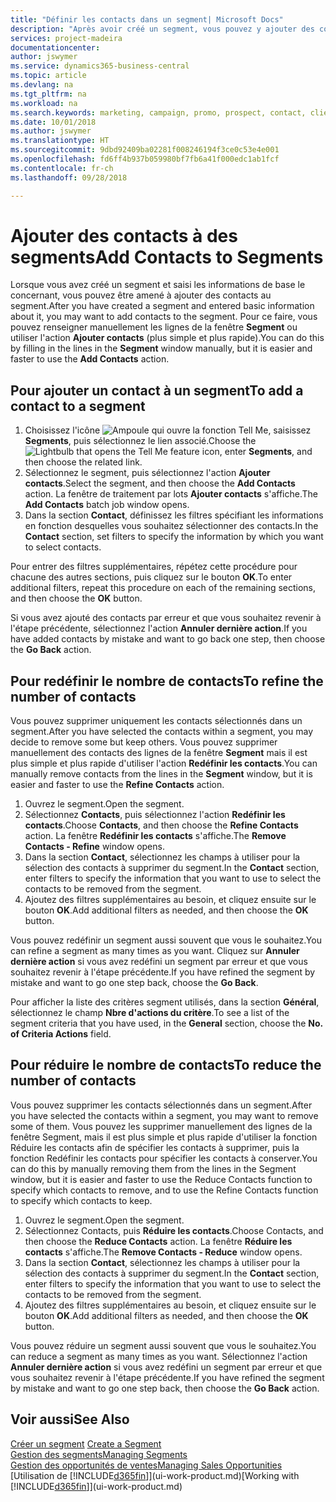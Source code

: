 ```yaml
---
title: "Définir les contacts dans un segment| Microsoft Docs"
description: "Après avoir créé un segment, vous pouvez y ajouter des contacts, par exemple, dans le cadre d'une campagne marketing visant des clients particuliers."
services: project-madeira
documentationcenter: 
author: jswymer
ms.service: dynamics365-business-central
ms.topic: article
ms.devlang: na
ms.tgt_pltfrm: na
ms.workload: na
ms.search.keywords: marketing, campaign, promo, prospect, contact, client, customer
ms.date: 10/01/2018
ms.author: jswymer
ms.translationtype: HT
ms.sourcegitcommit: 9dbd92409ba02281f008246194f3ce0c53e4e001
ms.openlocfilehash: fd6ff4b937b059980bf7fb6a41f000edc1ab1fcf
ms.contentlocale: fr-ch
ms.lasthandoff: 09/28/2018

---
```

# <a name="add-contacts-to-segments"></a><span data-ttu-id="d7ea6-103">Ajouter des contacts à des segments</span><span class="sxs-lookup"><span data-stu-id="d7ea6-103">Add Contacts to Segments</span></span>
<span data-ttu-id="d7ea6-104">Lorsque vous avez créé un segment et saisi les informations de base le concernant, vous pouvez être amené à ajouter des contacts au segment.</span><span class="sxs-lookup"><span data-stu-id="d7ea6-104">After you have created a segment and entered basic information about it, you may want to add contacts to the segment.</span></span> <span data-ttu-id="d7ea6-105">Pour ce faire, vous pouvez renseigner manuellement les lignes de la fenêtre **Segment** ou utiliser l'action **Ajouter contacts** (plus simple et plus rapide).</span><span class="sxs-lookup"><span data-stu-id="d7ea6-105">You can do this by filling in the lines in the **Segment** window manually, but it is easier and faster to use the **Add Contacts** action.</span></span>

## <a name="to-add-a-contact-to-a-segment"></a><span data-ttu-id="d7ea6-106">Pour ajouter un contact à un segment</span><span class="sxs-lookup"><span data-stu-id="d7ea6-106">To add a contact to a segment</span></span>
1. <span data-ttu-id="d7ea6-107">Choisissez l'icône ![Ampoule qui ouvre la fonction Tell Me](media/ui-search/search_small.png "Dites-moi ce que vous voulez faire"), saisissez **Segments**, puis sélectionnez le lien associé.</span><span class="sxs-lookup"><span data-stu-id="d7ea6-107">Choose the ![Lightbulb that opens the Tell Me feature](media/ui-search/search_small.png "Tell me what you want to do") icon, enter **Segments**, and then choose the related link.</span></span>  
2. <span data-ttu-id="d7ea6-108">Sélectionnez le segment, puis sélectionnez l'action **Ajouter contacts**.</span><span class="sxs-lookup"><span data-stu-id="d7ea6-108">Select the segment, and then choose the **Add Contacts** action.</span></span> <span data-ttu-id="d7ea6-109">La fenêtre de traitement par lots **Ajouter contacts** s'affiche.</span><span class="sxs-lookup"><span data-stu-id="d7ea6-109">The **Add Contacts** batch job window opens.</span></span>
3. <span data-ttu-id="d7ea6-110">Dans la section **Contact**, définissez les filtres spécifiant les informations en fonction desquelles vous souhaitez sélectionner des contacts.</span><span class="sxs-lookup"><span data-stu-id="d7ea6-110">In the **Contact** section, set filters to specify the information by which you want to select contacts.</span></span>

<span data-ttu-id="d7ea6-111">Pour entrer des filtres supplémentaires, répétez cette procédure pour chacune des autres sections, puis cliquez sur le bouton **OK**.</span><span class="sxs-lookup"><span data-stu-id="d7ea6-111">To enter additional filters, repeat this procedure on each of the remaining sections, and then choose the **OK** button.</span></span>

<span data-ttu-id="d7ea6-112">Si vous avez ajouté des contacts par erreur et que vous souhaitez revenir à l'étape précédente, sélectionnez l'action **Annuler dernière action**.</span><span class="sxs-lookup"><span data-stu-id="d7ea6-112">If you have added contacts by mistake and want to go back one step, then choose the **Go Back** action.</span></span>

## <a name="to-refine-the-number-of-contacts"></a><span data-ttu-id="d7ea6-113">Pour redéfinir le nombre de contacts</span><span class="sxs-lookup"><span data-stu-id="d7ea6-113">To refine the number of contacts</span></span>
<span data-ttu-id="d7ea6-114">Vous pouvez supprimer uniquement les contacts sélectionnés dans un segment.</span><span class="sxs-lookup"><span data-stu-id="d7ea6-114">After you have selected the contacts within a segment, you may decide to remove some but keep others.</span></span> <span data-ttu-id="d7ea6-115">Vous pouvez supprimer manuellement des contacts des lignes de la fenêtre **Segment** mais il est plus simple et plus rapide d'utiliser l'action **Redéfinir les contacts**.</span><span class="sxs-lookup"><span data-stu-id="d7ea6-115">You can manually remove contacts from the lines in the **Segment** window, but it is easier and faster to use the **Refine Contacts** action.</span></span>

1. <span data-ttu-id="d7ea6-116">Ouvrez le segment.</span><span class="sxs-lookup"><span data-stu-id="d7ea6-116">Open the segment.</span></span>
2. <span data-ttu-id="d7ea6-117">Sélectionnez **Contacts**, puis sélectionnez l'action **Redéfinir les contacts**.</span><span class="sxs-lookup"><span data-stu-id="d7ea6-117">Choose **Contacts**, and then choose the **Refine Contacts** action.</span></span> <span data-ttu-id="d7ea6-118">La fenêtre **Redéfinir les contacts** s'affiche.</span><span class="sxs-lookup"><span data-stu-id="d7ea6-118">The **Remove Contacts - Refine** window opens.</span></span>
3. <span data-ttu-id="d7ea6-119">Dans la section **Contact**, sélectionnez les champs à utiliser pour la sélection des contacts à supprimer du segment.</span><span class="sxs-lookup"><span data-stu-id="d7ea6-119">In the **Contact** section, enter filters to specify the information that you want to use to select the contacts to be removed from the segment.</span></span>
4. <span data-ttu-id="d7ea6-120">Ajoutez des filtres supplémentaires au besoin, et cliquez ensuite sur le bouton **OK**.</span><span class="sxs-lookup"><span data-stu-id="d7ea6-120">Add additional filters as needed, and then choose the **OK** button.</span></span>

<span data-ttu-id="d7ea6-121">Vous pouvez redéfinir un segment aussi souvent que vous le souhaitez.</span><span class="sxs-lookup"><span data-stu-id="d7ea6-121">You can refine a segment as many times as you want.</span></span> <span data-ttu-id="d7ea6-122">Cliquez sur **Annuler dernière action** si vous avez redéfini un segment par erreur et que vous souhaitez revenir à l'étape précédente.</span><span class="sxs-lookup"><span data-stu-id="d7ea6-122">If you have refined the segment by mistake and want to go one step back, choose the **Go Back**.</span></span>

<span data-ttu-id="d7ea6-123">Pour afficher la liste des critères segment utilisés, dans la section **Général**, sélectionnez le champ **Nbre d'actions du critère**.</span><span class="sxs-lookup"><span data-stu-id="d7ea6-123">To see a list of the segment criteria that you have used, in the **General** section, choose the **No. of Criteria Actions** field.</span></span>

## <a name="to-reduce-the-number-of-contacts"></a><span data-ttu-id="d7ea6-124">Pour réduire le nombre de contacts</span><span class="sxs-lookup"><span data-stu-id="d7ea6-124">To reduce the number of contacts</span></span>
<span data-ttu-id="d7ea6-125">Vous pouvez supprimer les contacts sélectionnés dans un segment.</span><span class="sxs-lookup"><span data-stu-id="d7ea6-125">After you have selected the contacts within a segment, you may want to remove some of them.</span></span> <span data-ttu-id="d7ea6-126">Vous pouvez les supprimer manuellement des lignes de la fenêtre Segment, mais il est plus simple et plus rapide d'utiliser la fonction Réduire les contacts afin de spécifier les contacts à supprimer, puis la fonction Redéfinir les contacts pour spécifier les contacts à conserver.</span><span class="sxs-lookup"><span data-stu-id="d7ea6-126">You can do this by manually removing them from the lines in the Segment window, but it is easier and faster to use the Reduce Contacts function to specify which contacts to remove, and to use the Refine Contacts function to specify which contacts to keep.</span></span>

1. <span data-ttu-id="d7ea6-127">Ouvrez le segment.</span><span class="sxs-lookup"><span data-stu-id="d7ea6-127">Open the segment.</span></span>
2. <span data-ttu-id="d7ea6-128">Sélectionnez Contacts, puis **Réduire les contacts**.</span><span class="sxs-lookup"><span data-stu-id="d7ea6-128">Choose Contacts, and then choose the **Reduce Contacts** action.</span></span> <span data-ttu-id="d7ea6-129">La fenêtre **Réduire les contacts** s'affiche.</span><span class="sxs-lookup"><span data-stu-id="d7ea6-129">The **Remove Contacts - Reduce** window opens.</span></span>
3. <span data-ttu-id="d7ea6-130">Dans la section **Contact**, sélectionnez les champs à utiliser pour la sélection des contacts à supprimer du segment.</span><span class="sxs-lookup"><span data-stu-id="d7ea6-130">In the **Contact** section, enter filters to specify the information that you want to use to select the contacts to be removed from the segment.</span></span>
4. <span data-ttu-id="d7ea6-131">Ajoutez des filtres supplémentaires au besoin, et cliquez ensuite sur le bouton **OK**.</span><span class="sxs-lookup"><span data-stu-id="d7ea6-131">Add additional filters as needed, and then choose the **OK** button.</span></span>

<span data-ttu-id="d7ea6-132">Vous pouvez réduire un segment aussi souvent que vous le souhaitez.</span><span class="sxs-lookup"><span data-stu-id="d7ea6-132">You can reduce a segment as many times as you want.</span></span> <span data-ttu-id="d7ea6-133">Sélectionnez l'action **Annuler dernière action** si vous avez redéfini un segment par erreur et que vous souhaitez revenir à l'étape précédente.</span><span class="sxs-lookup"><span data-stu-id="d7ea6-133">If you have refined the segment by mistake and want to go one step back, then choose the **Go Back** action.</span></span>

## <a name="see-also"></a><span data-ttu-id="d7ea6-134">Voir aussi</span><span class="sxs-lookup"><span data-stu-id="d7ea6-134">See Also</span></span>
<span data-ttu-id="d7ea6-135">[Créer un segment](marketing-how-create-segment.md) </span><span class="sxs-lookup"><span data-stu-id="d7ea6-135">[Create a Segment](marketing-how-create-segment.md) </span></span>  
[<span data-ttu-id="d7ea6-136">Gestion des segments</span><span class="sxs-lookup"><span data-stu-id="d7ea6-136">Managing Segments</span></span>](marketing-segments.md)  
[<span data-ttu-id="d7ea6-137">Gestion des opportunités de ventes</span><span class="sxs-lookup"><span data-stu-id="d7ea6-137">Managing Sales Opportunities</span></span>](marketing-manage-sales-opportunities.md)  
<span data-ttu-id="d7ea6-138">[Utilisation de [!INCLUDE[d365fin](includes/d365fin_md.md)]](ui-work-product.md)</span><span class="sxs-lookup"><span data-stu-id="d7ea6-138">[Working with [!INCLUDE[d365fin](includes/d365fin_md.md)]](ui-work-product.md)</span></span>  

